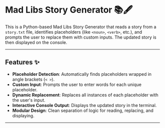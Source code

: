 # Mad Libs Story Generator 📚🖋️

This is a Python-based Mad Libs Story Generator that reads a story from a `story.txt` file, identifies placeholders (like `<noun>`, `<verb>`, etc.), and prompts the user to replace them with custom inputs. The updated story is then displayed on the console.

---

## Features ✨

- **Placeholder Detection**: Automatically finds placeholders wrapped in angle brackets (`< >`).
- **Custom Input**: Prompts the user to enter words for each unique placeholder.
- **Dynamic Replacement**: Replaces all instances of each placeholder with the user's input.
- **Interactive Console Output**: Displays the updated story in the terminal.
- **Modular Design**: Clean separation of logic for reading, replacing, and displaying.

---


